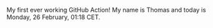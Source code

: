 My first ever working GitHub Action!
My name is Thomas and today is Monday, 26 February, 01:18 CET. 
